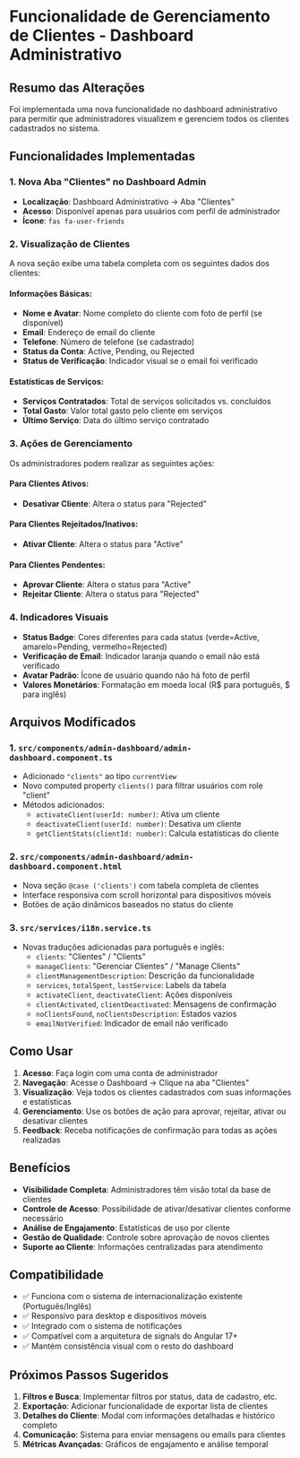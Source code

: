 # Funcionalidade de Gerenciamento de Clientes - Dashboard Administrativo

## Resumo das Alterações

Foi implementada uma nova funcionalidade no dashboard administrativo para permitir que administradores visualizem e gerenciem todos os clientes cadastrados no sistema.

## Funcionalidades Implementadas

### 1. Nova Aba "Clientes" no Dashboard Admin

- **Localização**: Dashboard Administrativo → Aba "Clientes"
- **Acesso**: Disponível apenas para usuários com perfil de administrador
- **Ícone**: `fas fa-user-friends`

### 2. Visualização de Clientes

A nova seção exibe uma tabela completa com os seguintes dados dos clientes:

#### Informações Básicas:

- **Nome e Avatar**: Nome completo do cliente com foto de perfil (se disponível)
- **Email**: Endereço de email do cliente
- **Telefone**: Número de telefone (se cadastrado)
- **Status da Conta**: Active, Pending, ou Rejected
- **Status de Verificação**: Indicador visual se o email foi verificado

#### Estatísticas de Serviços:

- **Serviços Contratados**: Total de serviços solicitados vs. concluídos
- **Total Gasto**: Valor total gasto pelo cliente em serviços
- **Último Serviço**: Data do último serviço contratado

### 3. Ações de Gerenciamento

Os administradores podem realizar as seguintes ações:

#### Para Clientes Ativos:

- **Desativar Cliente**: Altera o status para "Rejected"

#### Para Clientes Rejeitados/Inativos:

- **Ativar Cliente**: Altera o status para "Active"

#### Para Clientes Pendentes:

- **Aprovar Cliente**: Altera o status para "Active"
- **Rejeitar Cliente**: Altera o status para "Rejected"

### 4. Indicadores Visuais

- **Status Badge**: Cores diferentes para cada status (verde=Active, amarelo=Pending, vermelho=Rejected)
- **Verificação de Email**: Indicador laranja quando o email não está verificado
- **Avatar Padrão**: Ícone de usuário quando não há foto de perfil
- **Valores Monetários**: Formatação em moeda local (R$ para português, $ para inglês)

## Arquivos Modificados

### 1. `src/components/admin-dashboard/admin-dashboard.component.ts`

- Adicionado `"clients"` ao tipo `currentView`
- Novo computed property `clients()` para filtrar usuários com role "client"
- Métodos adicionados:
  - `activateClient(userId: number)`: Ativa um cliente
  - `deactivateClient(userId: number)`: Desativa um cliente
  - `getClientStats(clientId: number)`: Calcula estatísticas do cliente

### 2. `src/components/admin-dashboard/admin-dashboard.component.html`

- Nova seção `@case ('clients')` com tabela completa de clientes
- Interface responsiva com scroll horizontal para dispositivos móveis
- Botões de ação dinâmicos baseados no status do cliente

### 3. `src/services/i18n.service.ts`

- Novas traduções adicionadas para português e inglês:
  - `clients`: "Clientes" / "Clients"
  - `manageClients`: "Gerenciar Clientes" / "Manage Clients"
  - `clientManagementDescription`: Descrição da funcionalidade
  - `services`, `totalSpent`, `lastService`: Labels da tabela
  - `activateClient`, `deactivateClient`: Ações disponíveis
  - `clientActivated`, `clientDeactivated`: Mensagens de confirmação
  - `noClientsFound`, `noClientsDescription`: Estados vazios
  - `emailNotVerified`: Indicador de email não verificado

## Como Usar

1. **Acesso**: Faça login com uma conta de administrador
2. **Navegação**: Acesse o Dashboard → Clique na aba "Clientes"
3. **Visualização**: Veja todos os clientes cadastrados com suas informações e estatísticas
4. **Gerenciamento**: Use os botões de ação para aprovar, rejeitar, ativar ou desativar clientes
5. **Feedback**: Receba notificações de confirmação para todas as ações realizadas

## Benefícios

- **Visibilidade Completa**: Administradores têm visão total da base de clientes
- **Controle de Acesso**: Possibilidade de ativar/desativar clientes conforme necessário
- **Análise de Engajamento**: Estatísticas de uso por cliente
- **Gestão de Qualidade**: Controle sobre aprovação de novos clientes
- **Suporte ao Cliente**: Informações centralizadas para atendimento

## Compatibilidade

- ✅ Funciona com o sistema de internacionalização existente (Português/Inglês)
- ✅ Responsivo para desktop e dispositivos móveis
- ✅ Integrado com o sistema de notificações
- ✅ Compatível com a arquitetura de signals do Angular 17+
- ✅ Mantém consistência visual com o resto do dashboard

## Próximos Passos Sugeridos

1. **Filtros e Busca**: Implementar filtros por status, data de cadastro, etc.
2. **Exportação**: Adicionar funcionalidade de exportar lista de clientes
3. **Detalhes do Cliente**: Modal com informações detalhadas e histórico completo
4. **Comunicação**: Sistema para enviar mensagens ou emails para clientes
5. **Métricas Avançadas**: Gráficos de engajamento e análise temporal
